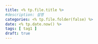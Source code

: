 ```yaml
---
title: <% tp.file.title %>
#description: 설명
categories: <% tp.file.folder(false) %>
date: <% tp.date.now() %>
tags: [ tag1 ]
draft: true
---
```


